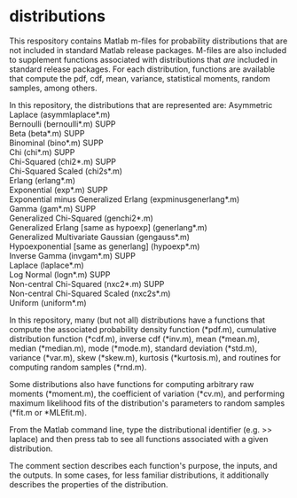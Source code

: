 # distributions

This respository contains Matlab m-files for probability distributions that are not included in standard Matlab release packages. M-files are also included to supplement functions associated with distributions that *are* included in standard release packages. For each distribution, functions are available that compute the pdf, cdf, mean, variance, statistical moments, random samples, among others. 

In this repository, the distributions that are represented are: 
Asymmetric Laplace                   (asymmlaplace*.m)      <br />
Bernoulli                            (bernoulli*.m)   SUPP  <br />
Beta                                 (beta*.m)        SUPP  <br />
Binominal                            (bino*.m)        SUPP  <br />
Chi                                  (chi*.m)         SUPP  <br />
Chi-Squared                          (chi2*.m)        SUPP  <br />
Chi-Squared Scaled                   (chi2s*.m)             <br />
Erlang                               (erlang*.m)            <br />
Exponential                          (exp*.m)         SUPP  <br />
Exponential minus Generalized Erlang (expminusgenerlang*.m) <br />
Gamma                                (gam*.m)         SUPP  <br />
Generalized Chi-Squared              (genchi2*.m)           <br />
Generalized Erlang [same as hypoexp] (generlang*.m)         <br />
Generalized Multivariate Gaussian    (gengauss*.m)          <br />
Hypoexponential  [same as generlang] (hypoexp*.m)           <br />
Inverse Gamma                        (invgam*.m)      SUPP  <br />
Laplace                              (laplace*.m)           <br />
Log Normal                           (logn*.m)        SUPP  <br />
Non-central Chi-Squared              (nxc2*.m)        SUPP  <br />
Non-central Chi-Squared Scaled       (nxc2s*.m)             <br />
Uniform                              (uniform*.m)           <br />

In this repository, many (but not all) distributions have a functions that compute the associated probability density function (*pdf.m), cumulative distribution function (*cdf.m), inverse cdf (*inv.m), mean (*mean.m), median (*median.m), mode (*mode.m), standard deviation (*std.m), variance (*var.m), skew (*skew.m), kurtosis (*kurtosis.m), and routines for computing random samples (*rnd.m). 

Some distributions also have functions for computing arbitrary raw moments (*moment.m), the coefficient of variation (*cv.m), and performing maximum likelihood fits of the distribution's parameters to random samples (*fit.m or *MLEfit.m).

From the Matlab command line, type the distributional identifier (e.g. >> laplace) and then press tab to see all functions associated with a given distribution. 

The comment section describes each function's purpose, the inputs, and the outputs. In some cases, for less familiar distributions, it additionally describes the properties of the distribution. 


